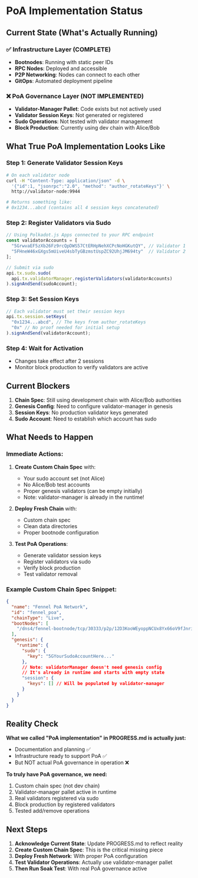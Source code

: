 # PoA Implementation Status

## Current State (What's Actually Running)

### ✅ Infrastructure Layer (COMPLETE)
- **Bootnodes**: Running with static peer IDs
- **RPC Nodes**: Deployed and accessible
- **P2P Networking**: Nodes can connect to each other
- **GitOps**: Automated deployment pipeline

### ❌ PoA Governance Layer (NOT IMPLEMENTED)
- **Validator-Manager Pallet**: Code exists but not actively used
- **Validator Session Keys**: Not generated or registered
- **Sudo Operations**: Not tested with validator management
- **Block Production**: Currently using dev chain with Alice/Bob

## What True PoA Implementation Looks Like

### Step 1: Generate Validator Session Keys
```bash
# On each validator node
curl -H "Content-Type: application/json" -d \
  '{"id":1, "jsonrpc":"2.0", "method": "author_rotateKeys"}' \
  http://validator-node:9944

# Returns something like:
# 0x1234...abcd (contains all 4 session keys concatenated)
```

### Step 2: Register Validators via Sudo
```javascript
// Using Polkadot.js Apps connected to your RPC endpoint
const validatorAccounts = [
  "5GrwvaEF5zXb26Fz9rcQpDWS57CtERHpNehXCPcNoHGKutQY", // Validator 1
  "5FHneW46xGXgs5mUiveU4sbTyGBzmstUspZC92UhjJM694ty"  // Validator 2
];

// Submit via sudo
api.tx.sudo.sudo(
  api.tx.validatorManager.registerValidators(validatorAccounts)
).signAndSend(sudoAccount);
```

### Step 3: Set Session Keys
```javascript
// Each validator must set their session keys
api.tx.session.setKeys(
  "0x1234...abcd", // The keys from author_rotateKeys
  "0x" // No proof needed for initial setup
).signAndSend(validatorAccount);
```

### Step 4: Wait for Activation
- Changes take effect after 2 sessions
- Monitor block production to verify validators are active

## Current Blockers

1. **Chain Spec**: Still using development chain with Alice/Bob authorities
2. **Genesis Config**: Need to configure validator-manager in genesis
3. **Session Keys**: No production validator keys generated
4. **Sudo Account**: Need to establish which account has sudo

## What Needs to Happen

### Immediate Actions:
1. **Create Custom Chain Spec** with:
   - Your sudo account set (not Alice)
   - No Alice/Bob test accounts
   - Proper genesis validators (can be empty initially)
   - Note: validator-manager is already in the runtime!

2. **Deploy Fresh Chain** with:
   - Custom chain spec
   - Clean data directories
   - Proper bootnode configuration

3. **Test PoA Operations**:
   - Generate validator session keys
   - Register validators via sudo
   - Verify block production
   - Test validator removal

### Example Custom Chain Spec Snippet:
```json
{
  "name": "Fennel PoA Network",
  "id": "fennel_poa",
  "chainType": "Live",
  "bootNodes": [
    "/dns4/fennel-bootnode/tcp/30333/p2p/12D3KooWEyoppNCUx8Yx66oV9fJnriXwCcXwDDUA2kj6vnc6iDEp"
  ],
  "genesis": {
    "runtime": {
      "sudo": {
        "key": "5GYourSudoAccountHere..."
      },
      // Note: validatorManager doesn't need genesis config
      // It's already in runtime and starts with empty state
      "session": {
        "keys": [] // Will be populated by validator-manager
      }
    }
  }
}
```

## Reality Check

**What we called "PoA implementation" in PROGRESS.md is actually just:**
- Documentation and planning ✅
- Infrastructure ready to support PoA ✅
- But NOT actual PoA governance in operation ❌

**To truly have PoA governance, we need:**
1. Custom chain spec (not dev chain)
2. Validator-manager pallet active in runtime
3. Real validators registered via sudo
4. Block production by registered validators
5. Tested add/remove operations

## Next Steps

1. **Acknowledge Current State**: Update PROGRESS.md to reflect reality
2. **Create Custom Chain Spec**: This is the critical missing piece
3. **Deploy Fresh Network**: With proper PoA configuration
4. **Test Validator Operations**: Actually use validator-manager pallet
5. **Then Run Soak Test**: With real PoA governance active 